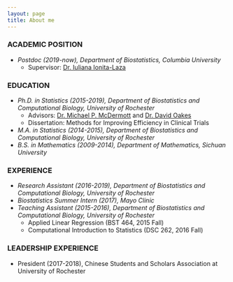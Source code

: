 ```yaml
---
layout: page
title: About me
---
```


### ACADEMIC POSITION
 
   - _Postdoc (2019-now), Department of Biostatistics, Columbia University_   
       - Supervisor: [Dr. Iuliana Ionita-Laza](http://www.columbia.edu/~ii2135/)
       

### EDUCATION

   - _Ph.D. in Statistics (2015-2019), Department of Biostatistics and Computational Biology, University of Rochester_  
       - Advisors: [Dr. Michael P. McDermott](https://www.urmc.rochester.edu/biostat/people/faculty/mcdermott.aspx) and [Dr. David Oakes](https://www.urmc.rochester.edu/biostat/people/faculty/oakes.aspx)       
       - Dissertation: Methods for Improving Efficiency in Clinical Trials     
   - _M.A. in Statistics (2014-2015), Department of Biostatistics and Computational Biology, University of Rochester_
   - _B.S. in Mathematics (2009-2014), Department of Mathematics, Sichuan University_
   
 
### EXPERIENCE

  - _Research Assistant (2016-2019), Department of Biostatistics and Computational Biology, University of Rochester_
  - _Biostatistics Summer Intern (2017), Mayo Clinic_  
  - _Teaching Assistant (2015-2016), Department of Biostatistics and Computational Biology, University of Rochester_
       - Applied Linear Regression (BST 464, 2015 Fall)
       - Computational Introduction to Statistics (DSC 262, 2016 Fall)


### LEADERSHIP EXPERIENCE

  - President (2017-2018), Chinese Students and Scholars Association at University of Rochester

